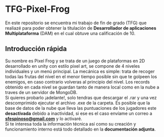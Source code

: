 # TFG-Pixel-Frog
En este repositorio se encuentra mi trabajo de fin de grado (TFG) que realiazé para poder obtener la titulación de **Desarrollador de aplicaciones Multiplataforma** (DAM) en el cual obtuve una calificación de 10.
## Introducción rápida
Su nombre es Pixel Frog y se trata de un juego de plataformas en 2D desarrollado en unity con estilo pixel art, se compone de 4 niveles individuales y un menú principal.
La mecánica es simple: trata de recoger todas las frutas del nivel en el menor tiempo posible sin que te golpeen los enemigos, en caso contrario volveras al principio del nivel.
Los records obtenido en cada nivel se guardan tanto de manera local como en la nube a traves de un servidor de MongoDB. <br>
Si quieres probarlo ¡adelante!, solo tendras que descargar el .rar y una vez descomprimido ejecutar el archivo .exe de la carpeta. Es posible que la base de datos de la nube que lleva las puntuaciones de los jugadores este **desactivada** debido a inactividad, si ese es el caso envíame un correo a **sfespinoso@gmail.com** y lo activaré. <br>
Si te interesa toda la información técnica así como su creación y funcionamiento interno está todo detallado en la **documentación adjunta**.
